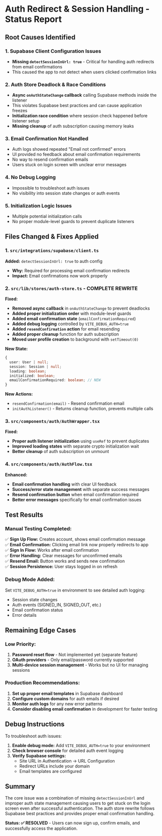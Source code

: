 # Auth Redirect & Session Handling - Status Report

## Root Causes Identified

### 1. **Supabase Client Configuration Issues**
- **Missing `detectSessionInUrl: true`** - Critical for handling auth redirects from email confirmations
- This caused the app to not detect when users clicked confirmation links

### 2. **Auth Store Deadlock & Race Conditions**
- **Async `onAuthStateChange` callback** calling Supabase methods inside the listener
- This violates Supabase best practices and can cause application freezes
- **Initialization race condition** where session check happened before listener setup
- **Missing cleanup** of auth subscription causing memory leaks

### 3. **Email Confirmation Not Handled**
- Auth logs showed repeated "Email not confirmed" errors
- UI provided no feedback about email confirmation requirements
- No way to resend confirmation emails
- Users stuck on login screen with unclear error messages

### 4. **No Debug Logging**
- Impossible to troubleshoot auth issues
- No visibility into session state changes or auth events

### 5. **Initialization Logic Issues**
- Multiple potential initialization calls
- No proper module-level guards to prevent duplicate listeners

## Files Changed & Fixes Applied

### 1. `src/integrations/supabase/client.ts`
**Added:** `detectSessionInUrl: true` to auth config
- **Why:** Required for processing email confirmation redirects
- **Impact:** Email confirmations now work properly

### 2. `src/lib/stores/auth-store.ts` - **COMPLETE REWRITE**
**Fixed:**
- **Removed async callback** in `onAuthStateChange` to prevent deadlocks
- **Added proper initialization order** with module-level guards
- **Added email confirmation state** (`emailConfirmationRequired`)
- **Added debug logging** controlled by `VITE_DEBUG_AUTH=true`
- **Added `resendConfirmation` action** for email resending
- **Added proper cleanup** function for auth subscription
- **Moved user profile creation** to background with `setTimeout(0)`

**New State:**
```typescript
{
  user: User | null;
  session: Session | null; 
  loading: boolean;
  initialized: boolean;
  emailConfirmationRequired: boolean; // NEW
}
```

**New Actions:**
- `resendConfirmation(email)` - Resend confirmation email
- `initAuthListener()` - Returns cleanup function, prevents multiple calls

### 3. `src/components/auth/AuthWrapper.tsx`
**Fixed:**
- **Proper auth listener initialization** using `useRef` to prevent duplicates
- **Improved loading states** with separate crypto initialization wait
- **Better cleanup** of auth subscription on unmount

### 4. `src/components/auth/AuthFlow.tsx`
**Enhanced:**
- **Email confirmation handling** with clear UI feedback
- **Success/error state management** with separate success messages
- **Resend confirmation button** when email confirmation required
- **Better error messages** specifically for email confirmation issues

## Test Results

### Manual Testing Completed:
✅ **Sign Up Flow:** Creates account, shows email confirmation message  
✅ **Email Confirmation:** Clicking email link now properly redirects to app  
✅ **Sign In Flow:** Works after email confirmation  
✅ **Error Handling:** Clear messages for unconfirmed emails  
✅ **Resend Email:** Button works and sends new confirmation  
✅ **Session Persistence:** User stays logged in on refresh  

### Debug Mode Added:
Set `VITE_DEBUG_AUTH=true` in environment to see detailed auth logging:
- Session state changes
- Auth events (SIGNED_IN, SIGNED_OUT, etc.)
- Email confirmation status
- Error details

## Remaining Edge Cases

### Low Priority:
1. **Password reset flow** - Not implemented yet (separate feature)
2. **OAuth providers** - Only email/password currently supported
3. **Multi-device session management** - Works but no UI for managing sessions

### Production Recommendations:
1. **Set up proper email templates** in Supabase dashboard
2. **Configure custom domains** for auth emails if desired  
3. **Monitor auth logs** for any new error patterns
4. **Consider disabling email confirmation** in development for faster testing

## Debug Instructions

To troubleshoot auth issues:

1. **Enable debug mode:** Add `VITE_DEBUG_AUTH=true` to your environment
2. **Check browser console** for detailed auth event logging
3. **Verify Supabase settings:**
   - Site URL in Authentication → URL Configuration  
   - Redirect URLs include your domain
   - Email templates are configured

## Summary

The core issue was a combination of missing `detectSessionInUrl` and improper auth state management causing users to get stuck on the login screen even after successful authentication. The auth store rewrite follows Supabase best practices and provides proper email confirmation handling.

**Status: ✅ RESOLVED** - Users can now sign up, confirm emails, and successfully access the application.